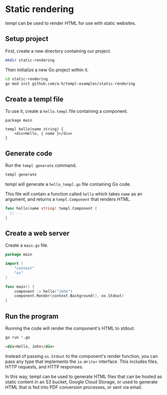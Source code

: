 # Static rendering

templ can be used to render HTML for use with static websites.

## Setup project

First, create a new directory containing our project.

```sh
mkdir static-rendering
```

Then initialize a new Go project within it.

```sh
cd static-rendering
go mod init github.com/a-h/templ-examples/static-rendering
```

## Create a templ file

To use it, create a `hello.templ` file containing a component.

```templ
package main

templ hello(name string) {
	<div>Hello, { name }</div>
}
```

## Generate code

Run the `templ generate` command.

```sh
templ generate
```

templ will generate a `hello_templ.go` file containing Go code.

This file will contain a function called `hello` which takes `name` as an argument, and returns a `templ.Component` that renders HTML.

```go
func hello(name string) templ.Component {
  // ...
}
```

## Create a web server

Create a `main.go` file.

```go
package main

import (
	"context"
	"os"
)

func main() {
	component := hello("John")
	component.Render(context.Background(), os.Stdout)
}
```

## Run the program

Running the code will render the component's HTML to stdout.

```sh
go run *.go
```

```html
<div>Hello, John</div>
```

Instead of passing `os.Stdout` to the component's render function, you can pass any type that implements the `io.Writer` interface. This includes files, HTTP requests, and HTTP responses.

In this way, templ can be used to generate HTML files that can be hosted as static content in an S3 bucket, Google Cloud Storage, or used to generate HTML that is fed into PDF conversion processes, or sent via email.
